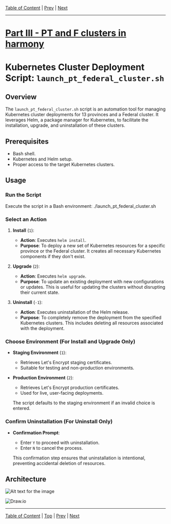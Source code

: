 [Table of Content](./README.md) | [Prev](./part-ii.md) | [Next](./part-iv.md)

--- 

# [Part III - PT and F clusters in harmony](#part-iii---pt-and-f-clusters-in-harmony)


# Kubernetes Cluster Deployment Script: `launch_pt_federal_cluster.sh`

## Overview
The `launch_pt_federal_cluster.sh` script is an automation tool for managing Kubernetes cluster deployments for 13 provinces and a Federal cluster. It leverages Helm, a package manager for Kubernetes, to facilitate the installation, upgrade, and uninstallation of these clusters.

## Prerequisites
- Bash shell.
- Kubernetes and Helm setup.
- Proper access to the target Kubernetes clusters.

## Usage

### Run the Script
Execute the script in a Bash environment:
./launch_pt_federal_cluster.sh


### Select an Action

1. **Install** (`1`):
   - **Action**: Executes `helm install`.
   - **Purpose**: To deploy a new set of Kubernetes resources for a specific province or the Federal cluster. It creates all necessary Kubernetes components if they don't exist.

2. **Upgrade** (`2`):
   - **Action**: Executes `helm upgrade`.
   - **Purpose**: To update an existing deployment with new configurations or updates. This is useful for updating the clusters without disrupting their current state.

3. **Uninstall** (`-1`):
   - **Action**: Executes uninstallation of the Helm release.
   - **Purpose**: To completely remove the deployment from the specified Kubernetes clusters. This includes deleting all resources associated with the deployment.

### Choose Environment (For Install and Upgrade Only)

- **Staging Environment** (`1`):
   - Retrieves Let's Encrypt staging certificates.
   - Suitable for testing and non-production environments.

- **Production Environment** (`2`):
   - Retrieves Let's Encrypt production certificates.
   - Used for live, user-facing deployments.

   The script defaults to the staging environment if an invalid choice is entered.

### Confirm Uninstallation (For Uninstall Only)

- **Confirmation Prompt**:
   - Enter `Y` to proceed with uninstallation.
   - Enter `N` to cancel the process.

   This confirmation step ensures that uninstallation is intentional, preventing accidental deletion of resources.

## Architecture

![Alt text for the image](https://github.com/PHACDataHub/data-mesh-ref-impl/blob/main/paradire/k8s/architecture/k8s-paradire.svg)

![Draw.io](https://github.com/PHACDataHub/data-mesh-ref-impl/blob/main/paradire/k8s/architecture/k8s-paradire.drawio)



--- 

[Table of Content](./README.md) | [Top](#part-iii) | [Prev](./part-ii.md) | [Next](./part-iv.md)
